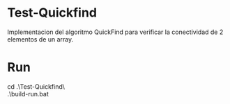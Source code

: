 # Test-Quickfind
Implementacion del algoritmo QuickFind para verificar la conectividad de 2 elementos de un array.
# Run
cd .\Test-Quickfind\ <br>
 .\build-run.bat
